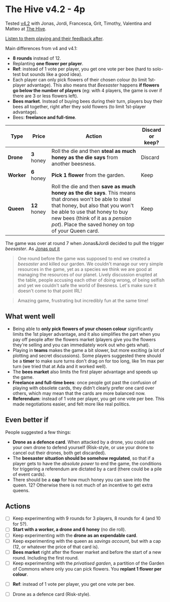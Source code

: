 # The Hive v4.2 - 4p

Tested [v4.2](../versions/v4.2) with Jonas, Jordi, Francesca, Grit, Timothy, Valentina and Matteo at [The Hive](http://www.thehivewellbeing.com/).

[Listen to them playing and their feedback after](https://soundcloud.com/bpt20170515/jonas-jordi-francesca-grit-timothy-valentina-matteo-the-hive?in=beesness/sets/playtesting).

Main differences from v4 and v4.1:

* **8 rounds** instead of 12.
* Replanting **one flower per player**.
* **Ref**: instead of 1 vote per player, you get one vote per bee (hard to solo-test but sounds like a good idea).
* Each player can only pick flowers of their chosen colour (to limit 1st-player advantage). This also means that *Beesaster* happens **if flowers go below the number of players** (eg: with 4 players, the game is over if there are 3 or less flowers left).
* **Bees market**. Instead of buying bees during their turn, players buy their bees all together, right after they sold flowers (to limit 1st-player advantage).
* Bees: **freelance and full-time**.

Type | Price | Action | Discard or keep?
---- | ----- | ------ | ----------------
**Drone** | **3** honey | Roll the die and then **steal as much honey as the die says** from another beesness. | Discard
**Worker** | **6** honey | **Pick 1 flower** from the garden. | Keep
**Queen** | **12** honey | Roll the die and then **save as much honey as the die says**. This means that drones won't be able to steal that honey, but also that you won't be able to use that honey to buy new bees (think of it as a *pension pot*). Place the saved honey on top of your Queen card. | Keep	
		
The game was over at round 7 when Jonas&Jordi decided to pull the trigger *beesaster*. As [Jonas put it](https://www.instagram.com/p/BUJYDPgBlXf/?taken-by=jonashaefele)

> One round before the game was supposed to end we created a *beesaster* and killed our garden. We couldn't manage our very simple resources in the game, yet as a species we think we are good at managing the resources of our planet. Lively discussion erupted at the table, people accusing each other of doing wrong, of being selfish and yet we couldn't safe the world of Beesness. Let's make sure it doesn't come to that point IRL! 

> Amazing game, frustrating but incredibly fun at the same time!

## What went well

* Being able to **only pick flowers of your chosen colour** significantly limits the 1st player advantage, and it also simplifies the part when you pay off people after the flowers market (players give you the flowers they're selling and you can immediately work out who gets what).
* Playing in **teams** makes the game a bit slower, but more exciting (a lot of plotting and secret discussions). Some players suggested there should be a **timer** to make sure turns don't drag on for too long, like 1m max per turn (we tried that at Ada and it worked well).
* The **bees market** also limits the first player advantage and speeds up the game.
* **Freelance and full-time bees**: once people got past the confusion of playing with obsolete cards, they didn't clearly prefer one card over others, which may mean that the cards are more balanced now.
* **Referendum**: instead of 1 vote per player, you get one vote per bee. This made negotiations easier, and felt more like real politics.   

## Even better if

People suggested a few things:

* **Drone as a defence card**. When attacked by a drone, you could use your own drone to defend yourself (Risk-style, or use your drone to cancel out their drones, both get discarded).   
* The **beesaster situation should be somehow regulated**, so that if a player gets to have the *absolute power* to end the game, the conditions for triggering a referendum are dictated by a card (there could be a pile of event cards).
* There should be a **cap** for how much honey you can save into the queen. 12? Otherwise there is not much of an incentive to get extra queens.

## Actions

- [ ] Keep experimenting with 9 rounds for 3 players, 8 rounds for 4 (and 10 for 5?).
- [ ] **Start with a worker, a drone and 6 honey** (no die roll).
- [ ] Keep experimenting with the **drone as an expendable card**.
- [ ] Keep experimenting with the queen as *savings account*, but with a cap (12, or whatever the price of that card is). 
- [ ] **Bees market** right after the flower market and before the start of a new round. Including the first round.
- [ ] Keep experimenting with the *privatised garden*, a partition of the Garden of Commons where only you can pick flowers. You **replant 1 flower per colour**.
* [ ] **Ref**: instead of 1 vote per player, you get one vote per bee.
- [ ] Drone as a defence card (Risk-style).

